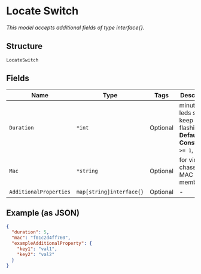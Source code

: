 
# Locate Switch

*This model accepts additional fields of type interface{}.*

## Structure

`LocateSwitch`

## Fields

| Name | Type | Tags | Description |
|  --- | --- | --- | --- |
| `Duration` | `*int` | Optional | minutes the leds should keep flashing<br>**Default**: `5`<br>**Constraints**: `>= 1`, `<= 120` |
| `Mac` | `*string` | Optional | for virtual chassis, the MAC of the member |
| `AdditionalProperties` | `map[string]interface{}` | Optional | - |

## Example (as JSON)

```json
{
  "duration": 5,
  "mac": "f01c2d4ff760",
  "exampleAdditionalProperty": {
    "key1": "val1",
    "key2": "val2"
  }
}
```

